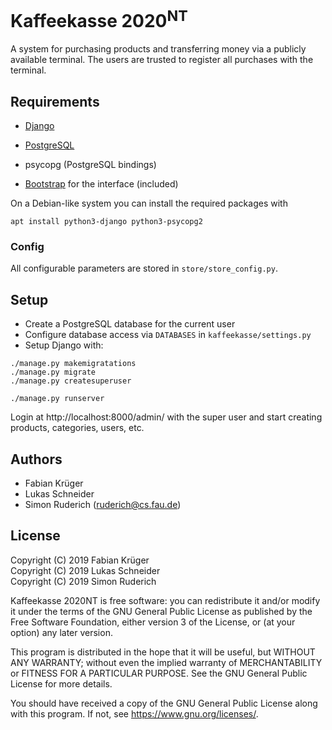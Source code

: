 # Kaffeekasse 2020<sup>NT</sup>

A system for purchasing products and transferring money via a publicly
available terminal. The users are trusted to register all purchases with the
terminal.


## Requirements

* [Django](https://www.djangoproject.com/)
* [PostgreSQL](https://www.postgresql.org/)
* psycopg (PostgreSQL bindings)

* [Bootstrap](https://getbootstrap.com/) for the interface (included)

On a Debian-like system you can install the required packages with
```
apt install python3-django python3-psycopg2
```


### Config

All configurable parameters are stored in `store/store_config.py`.


## Setup

* Create a PostgreSQL database for the current user
* Configure database access via `DATABASES` in `kaffeekasse/settings.py`
* Setup Django with:
```
./manage.py makemigratations
./manage.py migrate
./manage.py createsuperuser

./manage.py runserver
```

Login at http://localhost:8000/admin/ with the super user and start creating
products, categories, users, etc.


## Authors

* Fabian Krüger
* Lukas Schneider
* Simon Ruderich (ruderich@cs.fau.de)


## License

Copyright (C) 2019  Fabian Krüger<br>
Copyright (C) 2019  Lukas Schneider<br>
Copyright (C) 2019  Simon Ruderich<br>

Kaffeekasse 2020NT is free software: you can redistribute it and/or modify
it under the terms of the GNU General Public License as published by
the Free Software Foundation, either version 3 of the License, or
(at your option) any later version.

This program is distributed in the hope that it will be useful,
but WITHOUT ANY WARRANTY; without even the implied warranty of
MERCHANTABILITY or FITNESS FOR A PARTICULAR PURPOSE.  See the
GNU General Public License for more details.

You should have received a copy of the GNU General Public License
along with this program.  If not, see <https://www.gnu.org/licenses/>.
